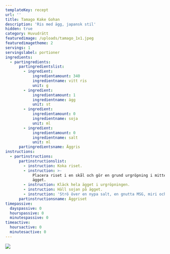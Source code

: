 ```yaml
---
templateKey: recept
url: ''
title: Tamago Kake Gohan
description: 'Ris med ägg, japansk stil'
hidden: true
category: Huvudrätt
featuredimage: /uploads/tamago_1x1.jpeg
featuredimagetheme: 2
servings: 1
servingslabel: portioner
ingredients:
  - partingredients:
      partingredientslist:
        - ingredient:
            ingredientamount: 340
            ingredientname: vitt ris
            unit: g
        - ingredient:
            ingredientamount: 1
            ingredientname: ägg
            unit: st
        - ingredient:
            ingredientamount: 0
            ingredientname: soja
            unit: ml
        - ingredient:
            ingredientamount: 0
            ingredientname: salt
            unit: ml
      partingredientsname: Äggris
instructions:
  - partinstructions:
      partinstructionslist:
        - instruction: Koka riset.
        - instruction: >-
            Placera riset i en skål och gör en grund urgröpning i mitten för
            ägget.
        - instruction: Kläck hela ägget i urgröpningen.
        - instruction: Häll sojan på ägget.
        - instruction: 'Strö över en nypa salt, en gnutta MSG, miri och en nypa Hondashi.'
      partinstructionsname: Äggriset
timepassive:
  dayspassive: 0
  hourspassive: 0
  minutespassive: 0
timeactive:
  hoursactive: 0
  minutesactive: 0
---
```


![](/uploads/tamago.jpeg)
